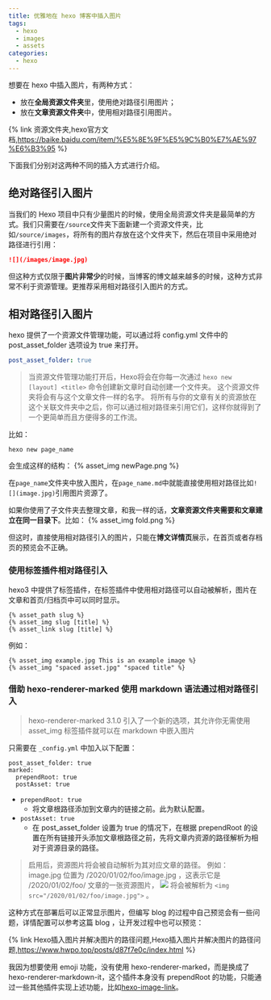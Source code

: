 ```yaml
---
title: 优雅地在 hexo 博客中插入图片
tags:
  - hexo
  - images
  - assets
categories:
  - hexo
---
```

  
想要在 hexo 中插入图片，有两种方式：
- 放在**全局资源文件夹**里，使用绝对路径引用图片；
- 放在**文章资源文件夹**中，使用相对路径引用图片。

{% link 资源文件夹,hexo官方文档,https://baike.baidu.com/item/%E5%8E%9F%E5%9C%B0%E7%AE%97%E6%B3%95 %}

下面我们分别对这两种不同的插入方式进行介绍。

## 绝对路径引入图片

当我们的 Hexo 项目中只有少量图片的时候，使用全局资源文件夹是最简单的方式。我们只需要在`/source`文件夹下面新建一个资源文件夹，比如`/source/images`，将所有的图片存放在这个文件夹下，然后在项目中采用绝对路径进行引用：
```markdown
![](/images/image.jpg)
```
但这种方式仅限于**图片非常少**的时候，当博客的博文越来越多的时候，这种方式非常不利于资源管理。更推荐采用相对路径引入图片的方式。

## 相对路径引入图片

hexo 提供了一个资源文件管理功能，可以通过将 config.yml 文件中的 post_asset_folder 选项设为 true 来打开。
```_config.yml 
post_asset_folder: true
```
>当资源文件管理功能打开后，Hexo将会在你每一次通过 `hexo new [layout] <title>` 命令创建新文章时自动创建一个文件夹。 这个资源文件夹将会有与这个文章文件一样的名字。 将所有与你的文章有关的资源放在这个关联文件夹中之后，你可以通过相对路径来引用它们，这样你就得到了一个更简单而且方便得多的工作流。

比如：
```
hexo new page_name
```
会生成这样的结构：
{% asset_img newPage.png %}

在`page_name`文件夹中放入图片，在`page_name.md`中就能直接使用相对路径比如`![](image.jpg)`引用图片资源了。

如果你使用了子文件夹去整理文章，和我一样的话，**文章资源文件夹需要和文章建立在同一目录下**。比如：
{% asset_img fold.png %}

但这时，直接使用相对路径引入的图片，只能在**博文详情页**展示，在首页或者存档页的预览会不正确。

### 使用标签插件相对路径引入

hexo3 中提供了标签插件，在标签插件中使用相对路径可以自动被解析，图片在文章和首页/归档页中可以同时显示。

```
{% asset_path slug %}
{% asset_img slug [title] %}
{% asset_link slug [title] %}
```

例如：
```
{% asset_img example.jpg This is an example image %}
{% asset_img "spaced asset.jpg" "spaced title" %}
```

### 借助 hexo-renderer-marked 使用 markdown 语法通过相对路径引入
> hexo-renderer-marked 3.1.0 引入了一个新的选项，其允许你无需使用 asset_img 标签插件就可以在 markdown 中嵌入图片

只需要在 `_config.yml` 中加入以下配置：
```
post_asset_folder: true
marked:
  prependRoot: true
  postAsset: true
```
- `prependRoot: true`
  - 将文章根路径添加到文章内的链接之前。此为默认配置。
- `postAsset: true`
  - 在 post_asset_folder 设置为 true 的情况下，在根据 prependRoot 的设置在所有链接开头添加文章根路径之前，先将文章内资源的路径解析为相对于资源目录的路径。

> 启用后，资源图片将会被自动解析为其对应文章的路径。 例如： image.jpg 位置为 /2020/01/02/foo/image.jpg ，这表示它是 /2020/01/02/foo/ 文章的一张资源图片， ![](image.jpg) 将会被解析为 `<img src="/2020/01/02/foo/image.jpg">` 。

这种方式在部署后可以正常显示图片，但编写 blog 的过程中自己预览会有一些问题，详情配置可以参考这篇 blog ，让开发过程中也可以预览：

{% link Hexo插入图片并解决图片的路径问题,Hexo插入图片并解决图片的路径问题,https://www.hwpo.top/posts/d87f7e0c/index.html %}

我因为想要使用 emoji 功能，没有使用 hexo-renderer-marked，而是换成了 hexo-renderer-markdown-it，这个插件本身没有 prependRoot 的功能，只能通过一些其他插件实现上述功能，比如[hexo-image-link](https://github.com/cocowool/hexo-image-link)。